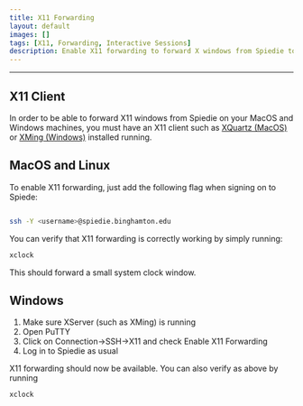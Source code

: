 ```yaml
--- 
title: X11 Forwarding 
layout: default 
images: [] 
tags: [X11, Forwarding, Interactive Sessions]
description: Enable X11 forwarding to forward X windows from Spiedie to your local machine.
---
```



***

## X11 Client

In order to be able to forward X11 windows from Spiedie on your MacOS and Windows machines, you must have an X11 client such as [XQuartz (MacOS)](https://www.xquartz.org/) or [XMing (Windows)](https://sourceforge.net/projects/xming/) installed running. 


## MacOS and Linux

To enable X11 forwarding, just add the following flag when signing on to Spiede:

``` bash 

ssh -Y <username>@spiedie.binghamton.edu

```

You can verify that X11 forwarding is correctly working by simply running: 

``` bash 
xclock
```

This should forward a small system clock window. 

<!-- You should now be able to forward any apps that have X11 windows.  -->

## Windows 

1. Make sure XServer (such as XMing) is running 
2. Open PuTTY 
3. Click on Connection->SSH->X11 and check Enable X11 Forwarding
4. Log in to Spiedie as usual 

X11 forwarding should now be available. You can also verify as above by running 


``` bash 
xclock
```

